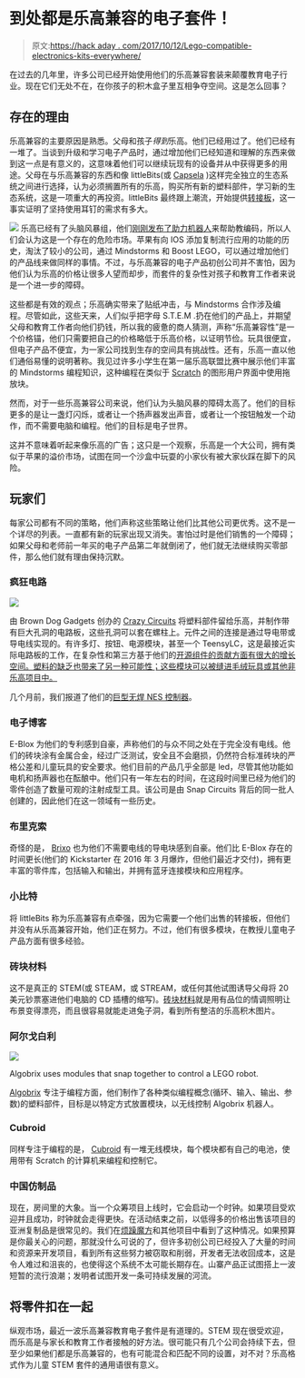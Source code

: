 # 到处都是乐高兼容的电子套件！

> 原文:[https://hack aday . com/2017/10/12/Lego-compatible-electronics-kits-everywhere/](https://hackaday.com/2017/10/12/lego-compatible-electronics-kits-everywhere/)

在过去的几年里，许多公司已经开始使用他们的乐高兼容套装来颠覆教育电子行业。现在它们无处不在，在你孩子的积木盒子里互相争夺空间。这是怎么回事？

## 存在的理由

乐高兼容的主要原因是熟悉。父母和孩子*得到*乐高。他们已经用过了。他们已经有一堆了。当谈到升级和学习电子产品时，通过增加他们已经知道和理解的东西来做到这一点是有意义的，这意味着他们可以继续玩现有的设备并从中获得更多的用途。父母在与乐高兼容的东西和像 littleBits(或 [Capsela](https://hackaday.com/2017/09/15/retrotectactular-capsela-is-dead-long-live-capsela/) )这样完全独立的生态系统之间进行选择，认为必须搁置所有的乐高，购买所有新的塑料部件，学习新的生态系统，这是一项重大的再投资。littleBits 最终跟上潮流，开始提供[转接板](http://littlebits.cc/tips-tricks/tips-tricks-littlebits-lego)，这一事实证明了坚持使用耳钉的需求有多大。

[![](../Images/b0b2169cf9d8e362668b2cf219341008.png)](https://hackaday.com/wp-content/uploads/2017/10/lego_thumbnail.png) 乐高已经有了头脑风暴组，他们[刚刚发布了助力机器人](https://hackaday.com/2017/01/21/lego-boosts-their-robotic-offering/)来帮助教编码，所以人们会认为这是一个存在的危险市场。苹果有向 IOS 添加复制流行应用的功能的历史，淘汰了较小的公司，通过 Mindstorms 和 Boost LEGO，可以通过增加他们的产品线来做同样的事情。不过，与乐高兼容的电子产品初创公司并不害怕，因为他们认为乐高的价格让很多人望而却步，而套件的复杂性对孩子和教育工作者来说是一个进一步的障碍。

这些都是有效的观点；乐高确实带来了贴纸冲击，与 Mindstorms 合作涉及编程。尽管如此，这些天来，人们似乎把字母 S.T.E.M .扔在他们的产品上，并期望父母和教育工作者向他们扔钱，所以我的疲惫的商人猜测，声称“乐高兼容性”是一个价格锚，他们只需要把自己的价格略低于乐高价格，以证明节俭。玩具很便宜，但电子产品不便宜，为一家公司找到生存的空间具有挑战性。还有，乐高一直以他们通俗易懂的说明著称。我见过许多小学生在第一届乐高联盟比赛中展示他们丰富的 Mindstorms 编程知识，这种编程在类似于 [Scratch](https://scratch.mit.edu/) 的图形用户界面中使用拖放块。

然而，对于一些乐高兼容公司来说，他们认为头脑风暴的障碍太高了。他们的目标更多的是让一盏灯闪烁，或者让一个扬声器发出声音，或者让一个按钮触发一个动作，而不需要电脑和编程。他们的目标是电子世界。

这并不意味着听起来像乐高的广告；这只是一个观察，乐高是一个大公司，拥有类似于苹果的溢价市场，试图在同一个沙盒中玩耍的小家伙有被大家伙踩在脚下的风险。

## 玩家们

每家公司都有不同的策略，他们声称这些策略让他们比其他公司更优秀。这不是一个详尽的列表。一直都有新的玩家出现又消失。害怕过时是他们销售的一个障碍；如果父母和老师前一年买的电子产品第二年就倒闭了，他们就无法继续购买零部件，那么他们就有理由保持沉默。

### 疯狂电路

![](../Images/f835d9c6931993f1f68a3e3dcd698bb2.png)

由 Brown Dog Gadgets 创办的 [Crazy Circuits](https://www.crazycircuits.com/) 将塑料部件留给乐高，并制作带有巨大孔洞的电路板，这些孔洞可以套在螺柱上。元件之间的连接是通过导电带或导电线实现的。有许多灯、按钮、电源模块，甚至一个 TeensyLC，这是最接近实际电路板的工作，在复杂性和第三方基于他们的[开源组件的贡献方面有很大的增长空间。塑料的缺乏也带来了另一种可能性；这些模块可以被缝进毛绒玩具或其他非乐高项目中。](https://github.com/BrownDogGadgets/CrazyCircuits)

几个月前，我们报道了他们的[巨型无焊 NES 控制器](https://hackaday.com/2017/04/20/giant-solderless-lego-nes-controller-gives-everyone-tiny-hands/)。

### 电子博客

E-Blox 为他们的专利感到自豪，声称他们的与众不同之处在于完全没有电线。他们的砖块涂有金属合金，经过广泛测试，安全且不会磨损，仍然符合标准砖块的严格公差和儿童玩具的安全要求。他们目前的产品几乎全部是 led，尽管其他功能如电机和扬声器也在酝酿中。他们只有一年左右的时间，在这段时间里已经为他们的零件创造了数量可观的注射成型工具。该公司是由 Snap Circuits 背后的同一批人创建的，因此他们在这一领域有一些历史。

### 布里克索

奇怪的是， [Brixo](http://brixotoys.com/) 也为他们不需要电线的导电块感到自豪。他们比 E-Blox 存在的时间更长(他们的 Kickstarter 在 2016 年 3 月爆炸，但他们最近才交付)，拥有更丰富的零件库，包括输入和输出，并拥有蓝牙连接模块和应用程序。

### 小比特

将 littleBits 称为乐高兼容有点牵强，因为它需要一个他们出售的转接板，但他们并没有从乐高兼容开始，他们正在努力。不过，他们有很多模块，在教授儿童电子产品方面有很多经验。

### 砖块材料

这不是真正的 STEM(或 STEAM，或 STREAM，或任何其他试图诱导父母将 20 美元钞票塞进他们电脑的 CD 插槽的缩写)。[砖块材料](http://www.brickstuff.com)就是用有品位的情调照明让布景变得漂亮，而且很容易就能走进兔子洞，看到所有整洁的乐高积木图片。

### 阿尔戈白利

![](../Images/e91bc2f4b2e3c680ade37fe92ec9df8b.png)

Algobrix uses modules that snap together to control a LEGO robot.

[Algobrix](https://www.kickstarter.com/projects/543628386/algobrix-the-ultimate-coding-learning-game) 专注于编程方面，他们制作了各种类似编程概念(循环、输入、输出、参数)的塑料部件，目标是以特定方式放置模块，以无线控制 Algobrix 机器人。

### Cubroid

同样专注于编程的是， [Cubroid](https://www.kickstarter.com/projects/cubroid/cubroid-worlds-easiest-coding-block) 有一堆无线模块，每个模块都有自己的电池，使用带有 Scratch 的计算机来编程和控制它。

### 中国仿制品

现在，房间里的大象。当一个众筹项目上线时，它会启动一个时钟。如果项目受欢迎并且成功，时钟就会走得更快。在活动结束之前，以低得多的价格出售该项目的亚洲复制品是很常见的。我们在[烦躁魔方](https://medium.com/@jobosapien/real-vs-fake-the-infamous-case-of-the-quickly-copied-fidget-cube-9b26a6161b36)和其他项目中看到了这种情况。如果预算是你最关心的问题，那就没什么可说的了，但许多初创公司已经投入了大量的时间和资源来开发项目，看到所有这些努力被窃取和削弱，开发者无法收回成本，这是令人难过和沮丧的，也使得这个系统不太可能长期存在。山寨产品正试图搭上一波短暂的流行浪潮；发明者试图开发一条可持续发展的河流。

## 将零件扣在一起

纵观市场，最近一波乐高兼容教育电子套件是有道理的。STEM 现在很受欢迎，而乐高是与家长和教育工作者接触的好方法。很可能只有几个公司会持续下去，但至少如果他们都是乐高兼容的，也有可能混合和匹配不同的设置，对不对？乐高格式作为儿童 STEM 套件的通用语很有意义。